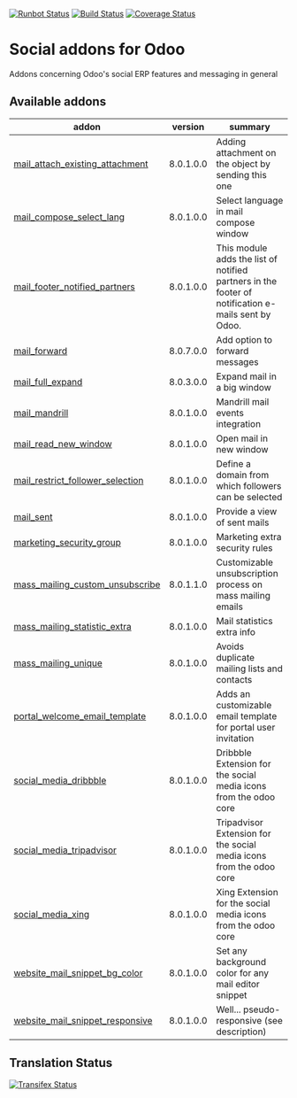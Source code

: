 [![Runbot Status](https://runbot.odoo-community.org/runbot/badge/flat/205/8.0.svg)](https://runbot.odoo-community.org/runbot/repo/github-com-oca-social-205)
[![Build Status](https://travis-ci.org/OCA/social.svg?branch=8.0)](https://travis-ci.org/OCA/social)
[![Coverage Status](https://coveralls.io/repos/OCA/social/badge.svg?branch=8.0)](https://coveralls.io/r/OCA/social?branch=8.0)

Social addons for Odoo
======================

Addons concerning Odoo's social ERP features and messaging in general

[//]: # (addons)
Available addons
----------------
addon | version | summary
--- | --- | ---
[mail_attach_existing_attachment](mail_attach_existing_attachment/) | 8.0.1.0.0 | Adding attachment on the object by sending this one
[mail_compose_select_lang](mail_compose_select_lang/) | 8.0.1.0.0 | Select language in mail compose window
[mail_footer_notified_partners](mail_footer_notified_partners/) | 8.0.1.0.0 | This module adds the list of notified partners in the footer of notification e-mails sent by Odoo.
[mail_forward](mail_forward/) | 8.0.7.0.0 | Add option to forward messages
[mail_full_expand](mail_full_expand/) | 8.0.3.0.0 | Expand mail in a big window
[mail_mandrill](mail_mandrill/) | 8.0.1.0.0 | Mandrill mail events integration
[mail_read_new_window](mail_read_new_window/) | 8.0.1.0.0 | Open mail in new window
[mail_restrict_follower_selection](mail_restrict_follower_selection/) | 8.0.1.0.0 | Define a domain from which followers can be selected
[mail_sent](mail_sent/) | 8.0.1.0.0 | Provide a view of sent mails
[marketing_security_group](marketing_security_group/) | 8.0.1.0.0 | Marketing extra security rules
[mass_mailing_custom_unsubscribe](mass_mailing_custom_unsubscribe/) | 8.0.1.1.0 | Customizable unsubscription process on mass mailing emails
[mass_mailing_statistic_extra](mass_mailing_statistic_extra/) | 8.0.1.0.0 | Mail statistics extra info
[mass_mailing_unique](mass_mailing_unique/) | 8.0.1.0.0 | Avoids duplicate mailing lists and contacts
[portal_welcome_email_template](portal_welcome_email_template/) | 8.0.1.0.0 | Adds an customizable email template for portal user invitation
[social_media_dribbble](social_media_dribbble/) | 8.0.1.0.0 | Dribbble Extension for the social media icons from the odoo core
[social_media_tripadvisor](social_media_tripadvisor/) | 8.0.1.0.0 | Tripadvisor Extension for the social media icons from the odoo core
[social_media_xing](social_media_xing/) | 8.0.1.0.0 | Xing Extension for the social media icons from the odoo core
[website_mail_snippet_bg_color](website_mail_snippet_bg_color/) | 8.0.1.0.0 | Set any background color for any mail editor snippet
[website_mail_snippet_responsive](website_mail_snippet_responsive/) | 8.0.1.0.0 | Well... pseudo-responsive (see description)

[//]: # (end addons)

Translation Status
------------------
[![Transifex Status](https://www.transifex.com/projects/p/OCA-social-8-0/chart/image_png)](https://www.transifex.com/projects/p/OCA-social-8-0)
